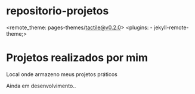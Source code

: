 # repositorio-projetos
<remote_theme: pages-themes/tactile@v0.2.0>
<plugins: - jekyll-remote-theme;>
 <h1>Projetos realizados por mim</h1>
 <p>Local onde armazeno meus projetos práticos</p>
 <p>Ainda em desenvolvimento..</p>
 <a href="projeto-android/index.html">

